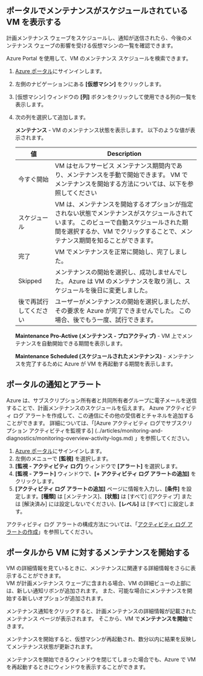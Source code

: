 
## <a name="view-vms-scheduled-for-maintenance-in-the-portal"></a>ポータルでメンテナンスがスケジュールされている VM を表示する

計画メンテナンス ウェーブをスケジュールし、通知が送信されたら、今後のメンテナンス ウェーブの影響を受ける仮想マシンの一覧を確認できます。 

Azure Portal を使用して、VM のメンテナンス スケジュールを検索できます。

1. [Azure ポータル](https://portal.azure.com)にサインインします。

2. 左側のナビゲーションにある **[仮想マシン]** をクリックします。

3. [仮想マシン] ウィンドウの **[列]** ボタンをクリックして使用できる列の一覧を表示します。

4. 次の列を選択して追加します。

   **メンテナンス** - VM のメンテナンス状態を表示します。 以下のような値が表示されます。
      
      | 値 | Description |
      |-------|-------------|
      | 今すぐ開始 | VM はセルフサービス メンテナンス期間内であり、メンテナンスを手動で開始できます。 VM でメンテナンスを開始する方法については、以下を参照してください | 
      | スケジュール | VM は、メンテナンスを開始するオプションが指定されない状態でメンテナンスがスケジュールされています。 このビューで自動スケジュールされた期間を選択するか、VM でクリックすることで、メンテナンス期間を知ることができます。 | 
      | 完了 | VM でメンテナンスを正常に開始し、完了しました。 | 
      | Skipped| メンテナンスの開始を選択し、成功しませんでした。 Azure は VM のメンテナンスを取り消し、スケジュールを後日に変更しました。 | 
      | 後で再試行してください| ユーザーがメンテナンスの開始を選択しましたが、その要求を Azure が完了できませんでした。 この場合、後でもう一度、試行できます。 | 
   
   **Maintenance Pro-Active (メンテナンス - プロアクティブ)** - VM 上でメンテナンスを自動開始できる期間を表示します。
   
   **Maintenance Scheduled (スケジュールされたメンテナンス)** - メンテナンスを完了するために Azure が VM を再起動する期間を表示します。 




## <a name="notification-and-alerts-in-the-portal"></a>ポータルの通知とアラート

Azure は、サブスクリプション所有者と共同所有者グループに電子メールを送信することで、計画メンテナンスのスケジュールを伝えます。 Azure アクティビティ ログ アラートを作成して、この通信にその他の受信者とチャネルを追加することができます。 詳細については、「[Azure アクティビティ ログでサブスクリプション アクティビティを監視する] (../articles/monitoring-and-diagnostics/monitoring-overview-activity-logs.md) 」を参照してください。

1. [Azure ポータル](https://portal.azure.com)にサインインします。
2. 左側のメニューで **[監視]** を選択します。 
3. **[監視 - アクティビティ ログ]** ウィンドウで **[アラート]** を選択します。
4. **[監視 - アラート]** ウィンドウで、**[+ アクティビティ ログ アラートの追加]** をクリックします。
5. **[アクティビティ ログ アラートの追加]** ページに情報を入力し、**[条件]** を設定します。**[種類]** は [メンテナンス]、**[状態]** は [すべて] \([アクティブ] または [解決済み] には設定しないでください)、**[レベル]** は [すべて] に設定します。
    
アクティビティ ログ アラートの構成方法については、「[アクティビティ ログ アラートの作成](../articles/monitoring-and-diagnostics/monitoring-activity-log-alerts.md)」を参照してください。
    
    
## <a name="start-maintenance-on-your-vm-from-the-portal"></a>ポータルから VM に対するメンテナンスを開始する

VM の詳細情報を見ているときに、メンテナンスに関連する詳細情報をさらに表示することができます。  
VM が計画メンテナンス ウェーブに含まれる場合、VM の詳細ビューの上部には、新しい通知リボンが追加されます。 また、可能な場合にメンテナンスを開始する新しいオプションが追加されます。  


メンテナンス通知をクリックすると、計画メンテナンスの詳細情報が記載されたメンテナンス ページが表示されます。 そこから、VM で**メンテナンスを開始**できます。

メンテナンスを開始すると、仮想マシンが再起動され、数分以内に結果を反映してメンテナンス状態が更新されます。

メンテナンスを開始できるウィンドウを閉じてしまった場合でも、Azure で VM を再起動するときにウィンドウを表示することができます。 
